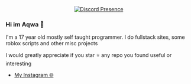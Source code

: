 <div align="center">
  <a href="https://discord.com/users/1177722124035706931">
    <img src="[https://lanyard.cnrad.dev/api/1177722124035706931](https://images.immediate.co.uk/production/volatile/sites/3/2021/03/Omni-Man-6c9cb30.jpg?quality=90&resize=980,654)" alt="Discord Presence">
  </a>
</div>

### Hi im Aqwa 👋

I'm a 17 year old mostly self taught programmer. I do fullstack sites, some roblox scripts and other misc projects

I would greatly appreciate if you star ⭐ any repo you found useful or interesting
- [My Instagram 🌐](https://www.upio.dev)

